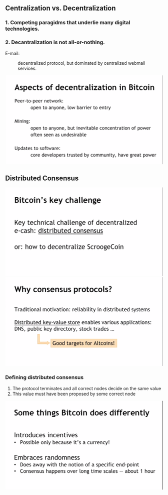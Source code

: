 ## Centralization vs. Decentralization

### 1. Competing paragidms that underlie many digital technologies. 
### 2. Decantralization is not all-or-nothing.
E-mail: <p style="margin-left:40px;">decentralized protocol, but dominated by centralized webmail services.</p>

![Bitcoin decentralization](./img/bitcoin_decentr.png)

## Distributed Consensus
![Key Challenge](./img/key_challenge.png)
![Why](./img/why.png)

### Defining distributed consensus
1. The protocol terminates and all correct nodes decide on the same value
2. This value must have been proposed by some correct node  

![Bitcoin's consensus](./img/bitcoin_consensus.png)